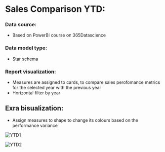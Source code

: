 # Sales Comparison YTD:

### Data source:
- Based on PowerBI course on 365Datascience

### Data model type:
- Star schema

### Report visualization:
- Measures are assigned to cards, to compare sales perofomance metrics for the selected year with the previous year
- Horizontal filter by year

## Exra bisualization:
- Assign measures to shape to change its colours based on the performance variance




![YTD1](https://user-images.githubusercontent.com/92275978/197305175-24140f7a-0cc5-4315-8e60-32bf2ac29f52.png)


![YTD2](https://user-images.githubusercontent.com/92275978/197305181-6ab5b728-d76e-4f86-80a1-0a19dae5e0a3.png)
